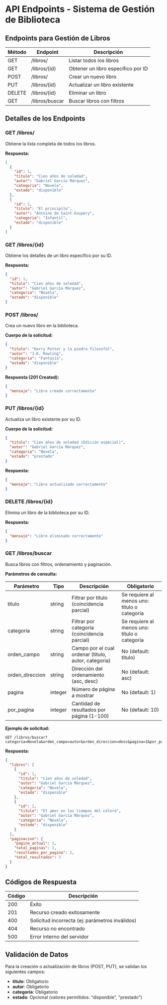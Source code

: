 # API Endpoints - Sistema de Gestión de Biblioteca

## Endpoints para Gestión de Libros

| Método | Endpoint | Descripción |
|--------|----------|-------------|
| GET    | /libros/ | Listar todos los libros |
| GET    | /libros/{id} | Obtener un libro específico por ID |
| POST   | /libros/ | Crear un nuevo libro |
| PUT    | /libros/{id} | Actualizar un libro existente |
| DELETE | /libros/{id} | Eliminar un libro |
| GET    | /libros/buscar | Buscar libros con filtros |

## Detalles de los Endpoints

### GET /libros/
Obtiene la lista completa de todos los libros.

**Respuesta:**
```json
[
  {
    "id": 1,
    "titulo": "Cien años de soledad",
    "autor": "Gabriel García Márquez",
    "categoria": "Novela",
    "estado": "disponible"
  },
  {
    "id": 2,
    "titulo": "El principito",
    "autor": "Antoine de Saint-Exupéry",
    "categoria": "Infantil",
    "estado": "disponible"
  }
]
```

### GET /libros/{id}
Obtiene los detalles de un libro específico por su ID.

**Respuesta:**
```json
{
  "id": 1,
  "titulo": "Cien años de soledad",
  "autor": "Gabriel García Márquez",
  "categoria": "Novela",
  "estado": "disponible"
}
```

### POST /libros/
Crea un nuevo libro en la biblioteca.

**Cuerpo de la solicitud:**
```json
{
  "titulo": "Harry Potter y la piedra filosofal",
  "autor": "J.K. Rowling",
  "categoria": "Fantasía",
  "estado": "disponible"
}
```

**Respuesta (201 Created):**
```json
{
  "mensaje": "Libro creado correctamente"
}
```

### PUT /libros/{id}
Actualiza un libro existente por su ID.

**Cuerpo de la solicitud:**
```json
{
  "titulo": "Cien años de soledad (Edición especial)",
  "autor": "Gabriel García Márquez",
  "categoria": "Novela",
  "estado": "prestado"
}
```

**Respuesta:**
```json
{
  "mensaje": "Libro actualizado correctamente"
}
```

### DELETE /libros/{id}
Elimina un libro de la biblioteca por su ID.

**Respuesta:**
```json
{
  "mensaje": "Libro eliminado correctamente"
}
```

### GET /libros/buscar
Busca libros con filtros, ordenamiento y paginación.

**Parámetros de consulta:**

| Parámetro | Tipo | Descripción | Obligatorio |
|-----------|------|-------------|-------------|
| titulo | string | Filtrar por título (coincidencia parcial) | Se requiere al menos uno: título o categoría |
| categoria | string | Filtrar por categoría (coincidencia parcial) | Se requiere al menos uno: título o categoría |
| orden_campo | string | Campo por el cual ordenar (titulo, autor, categoria) | No (default: titulo) |
| orden_direccion | string | Dirección del ordenamiento (asc, desc) | No (default: asc) |
| pagina | integer | Número de página a mostrar | No (default: 1) |
| por_pagina | integer | Cantidad de resultados por página (1-100) | No (default: 10) |

**Ejemplo de solicitud:**
```
GET /libros/buscar?categoria=Novela&orden_campo=autor&orden_direccion=desc&pagina=1&por_pagina=2
```

**Respuesta:**
```json
{
  "libros": [
    {
      "id": 1,
      "titulo": "Cien años de soledad",
      "autor": "Gabriel García Márquez",
      "categoria": "Novela",
      "estado": "disponible"
    },
    {
      "id": 2,
      "titulo": "El amor en los tiempos del cólera",
      "autor": "Gabriel García Márquez",
      "categoria": "Novela",
      "estado": "disponible"
    }
  ],
  "paginacion": {
    "pagina_actual": 1,
    "total_paginas": 2,
    "resultados_por_pagina": 2,
    "total_resultados": 3
  }
}
```

## Códigos de Respuesta

| Código | Descripción |
|--------|-------------|
| 200 | Éxito |
| 201 | Recurso creado exitosamente |
| 400 | Solicitud incorrecta (ej: parámetros inválidos) |
| 404 | Recurso no encontrado |
| 500 | Error interno del servidor |

## Validación de Datos

Para la creación o actualización de libros (POST, PUT), se validan los siguientes campos:

- **titulo**: Obligatorio
- **autor**: Obligatorio
- **categoria**: Obligatorio
- **estado**: Opcional (valores permitidos: "disponible", "prestado")